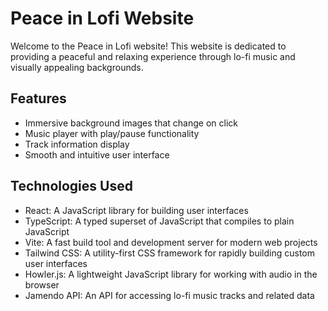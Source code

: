 # Peace in Lofi Website

Welcome to the Peace in Lofi website! This website is dedicated to providing a peaceful and relaxing experience through lo-fi music and visually appealing backgrounds.

## Features

- Immersive background images that change on click
- Music player with play/pause functionality
- Track information display
- Smooth and intuitive user interface

## Technologies Used

- React: A JavaScript library for building user interfaces
- TypeScript: A typed superset of JavaScript that compiles to plain JavaScript
- Vite: A fast build tool and development server for modern web projects
- Tailwind CSS: A utility-first CSS framework for rapidly building custom user interfaces
- Howler.js: A lightweight JavaScript library for working with audio in the browser
- Jamendo API: An API for accessing lo-fi music tracks and related data